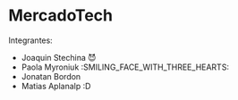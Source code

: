 # MercadoTech
Integrantes:
- Joaquin Stechina :smiling_imp:
- Paola Myroniuk :SMILING_FACE_WITH_THREE_HEARTS:
- Jonatan Bordon
- Matias Aplanalp :D

